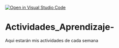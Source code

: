 [![Open in Visual Studio Code](https://classroom.github.com/assets/open-in-vscode-c66648af7eb3fe8bc4f294546bfd86ef473780cde1dea487d3c4ff354943c9ae.svg)](https://classroom.github.com/online_ide?assignment_repo_id=8462654&assignment_repo_type=AssignmentRepo)
# Actividades_Aprendizaje-
Aqui estarán mis actividades de cada semana
